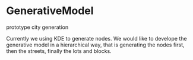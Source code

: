 # GenerativeModel
prototype city generation

Currently we using KDE to generate nodes.
We would like to develope the generative model in a hierarchical way, that is generating the nodes first, then the streets, finally the lots and blocks.
